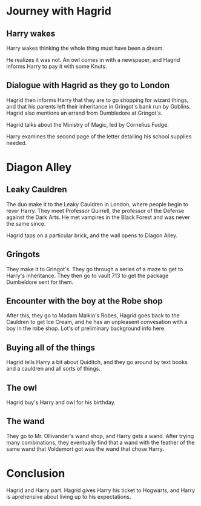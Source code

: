# Journey with Hagrid
## Harry wakes
Harry wakes thinking the whole thing must have been a dream.

He realizes it was not. An owl comes in with a newspaper, and Hagrid informs
Harry to pay it with some Knuts.

## Dialogue with Hagrid as they go to London
Hagrid then informs Harry that they are to go shopping for wizard things, and
that his parents left their inheritance in Gringot's bank run by Goblins.
Hagrid also mentions an errand from Dumbledore at Gringot's.

Hagrid talks about the Ministry of Magic, led by Cornelius Fudge.

Harry examines the second page of the letter detailing his school supplies
needed.

# Diagon Alley
## Leaky Cauldren
The duo make it to the Leaky Cauldren in London, where people begin to rever
Harry. They meet Professor Quirrell, the professor of the Defense against the
Dark Arts. He met vampires in the Black Forest and was never the same since.

Hagrid taps on a particular brick, and the wall opens to Diagon Alley.

## Gringots
They make it to Gringot's. They go through a series of a maze to get to Harry's
inheritance. They then go to vault 713 to get the package Dumbeldore sent for
them.

## Encounter with the boy at the Robe shop
After this, they go to Madam Malkin's Robes, Hagrid goes back to the Cauldren
to get Ice Cream, and he has an unpleasent convesation with a boy in the robe
shop. Lot's of preliminary background info here.

## Buying all of the things
Hagrid tells Harry a bit about Quiditch, and they go around by text books and a
cauldren and all sorts of things.

## The owl
Hagrid buy's Harry and owl for his birthday.

## The wand
They go to Mr. Ollivander's wand shop, and Harry gets a wand. After trying many
combinations, they eventually find that a wand with the feather of the same
wand that Voldemort got was the wand that chose Harry.

# Conclusion
Hagrid and Harry part. Hagrid gives Harry his ticket to Hogwarts, and Harry is
aprehensive about living up to his expectations.

